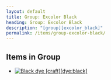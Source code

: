 ```yaml
---
layout: default
title: Group: Excolor Black
heading: Group: Excolor Black
description: "[group][excolor_black]"
permalink: /items/group-excolor-black/
---
```



## Items in Group

<ul class="list-items clearfix">
    <li><a href="{{site.baseurl}}/items/dye-black/"><img src="{{site.baseurl}}/assets/img/items/textures/dye_black.png" data-toggle="tooltip" title="Black dye [craft][dye:black]"></a></li>
</ul>
